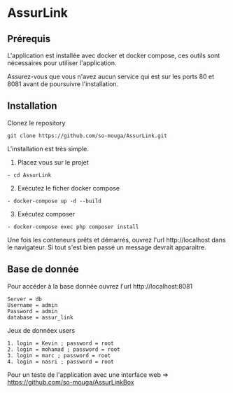# AssurLink

## Prérequis
L'application est installée avec docker et docker compose, ces outils sont nécessaires pour utiliser l'application. 

Assurez-vous que vous n'avez aucun service qui est sur les ports 80 et 8081 avant de poursuivre l'installation.

## Installation
Clonez le repository

~~~
git clone https://github.com/so-mouga/AssurLink.git
~~~

L'installation est très simple. 



1. Placez vous sur le projet 
~~~
- cd AssurLink
~~~
2. Exécutez le ficher docker compose
~~~
- docker-compose up -d --build
~~~

3. Exécutez composer
~~~
- docker-compose exec php composer install
~~~

Une fois les conteneurs prêts et démarrés, ouvrez l'url http://localhost dans le navigateur. Si tout s'est bien passé un message devrait apparaitre.


## Base de donnée
Pour accéder à la base donnée ouvrez l'url http://localhost:8081

~~~
Server = db
Username = admin
Password = admin
database = assur_link
~~~

Jeux de donnéex users 
~~~
1. login = Kevin ; password = root 
2. login = mohamad ; password = root 
3. login = marc ; password = root 
4. login = nasri ; password = root 
~~~

Pour un teste de l'application avec une interface web 
=> https://github.com/so-mouga/AssurLinkBox
